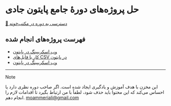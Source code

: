 # حل پروژه‌های دورهٔ جامع پایتون جادی

[🔗 دسترسی به دوره در مکتب‌خونه](https://maktabkhooneh.org/course/آموزش-برنامه-نویسی-با-پایتون-مقدماتی-mk346/)

## فهرست پروژه‌های انجام شده

+ [وب اسکریپینگ در پایتون](https://github.com/alimoameri/jadi-python-course-project-solutions/tree/main/13.Web-Scraping)
+ [کار با فایل‌های CSV در پایتون](https://github.com/alimoameri/jadi-python-course-project-solutions/tree/main/15.Working-With-Data-Files)
+ [وب اسکریپینگ در پایتون](https://github.com/alimoameri/jadi-python-course-project-solutions/tree/main/13.Web-Scraping)

---
> [!NOTE]  
> این مخزن با هدف آموزش و یادگیری ایجاد شده است. اگر صاحب دوره نظری دارد یا احساس می‌کند که این محتوا باید حذف شود، لطفاً با من ارتباط بگیرد تا اقدامات لازم را انجام دهم. moammeriali@gmail.com
